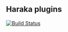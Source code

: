 Haraka plugins
--------------

[![Build Status](https://travis-ci.org/mazelab/haraka-plugins.svg)](https://travis-ci.org/mazelab/haraka-plugins)

